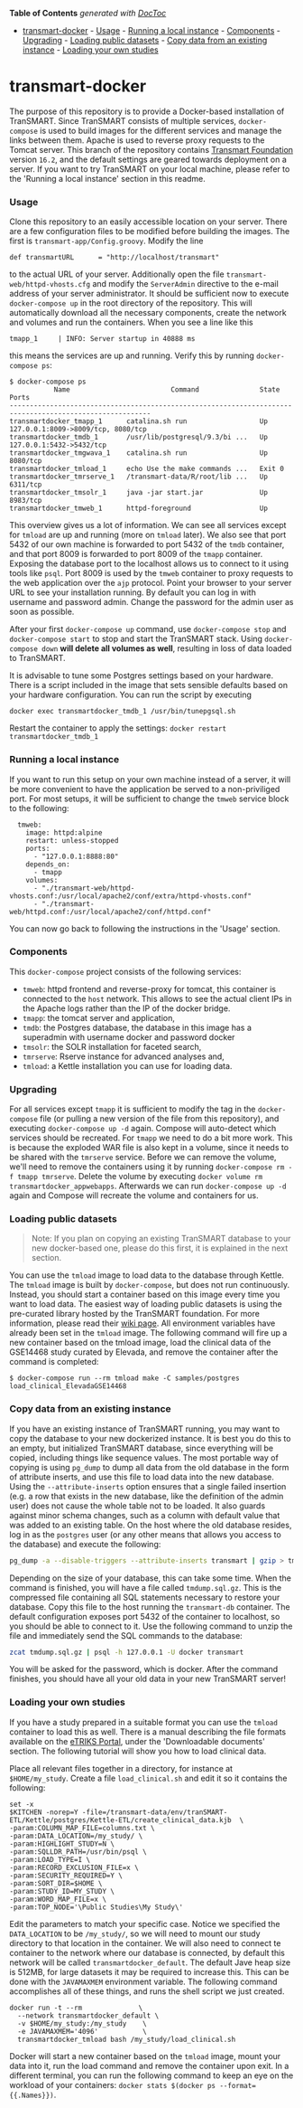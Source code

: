 **Table of Contents**  *generated with [DocToc](http://doctoc.herokuapp.com/)*

- [transmart-docker](#)
		- [Usage](#)
		- [Running a local instance](#)
		- [Components](#)
		- [Upgrading](#)
		- [Loading public datasets](#)
		- [Copy data from an existing instance](#)
		- [Loading your own studies](#)

# transmart-docker

The purpose of this repository is to provide a Docker-based installation of TranSMART. Since TranSMART consists of multiple services, `docker-compose` is used to build images for the different services and manage the links between them. Apache is used to reverse proxy requests to the Tomcat server. This branch of the repository contains [Transmart Foundation](http://transmartfoundation.org/) version `16.2`, and the default settings are geared towards deployment on a server. If you want to try TranSMART on your local machine, please refer to the 'Running a local instance' section in this readme.

### Usage
Clone this repository to an easily accessible location on your server. There are a few configuration files to be modified before building the images. The first is `transmart-app/Config.groovy`. Modify the line
```
def transmartURL      = "http://localhost/transmart"
```
to the actual URL of your server. Additionally open the file `transmart-web/httpd-vhosts.cfg` and modify the `ServerAdmin` directive to the e-mail address of your server administrator. It should be sufficient now to execute `docker-compose up` in the root directory of the repository. This will automatically download all the necessary components, create the network and volumes and run the containers. When you see a line like this

```
tmapp_1     | INFO: Server startup in 40888 ms
```

this means the services are up and running. Verify this by running `docker-compose ps`:

```
$ docker-compose ps
           Name                         Command               State                  Ports
---------------------------------------------------------------------------------------------------------
transmartdocker_tmapp_1      catalina.sh run                  Up       127.0.0.1:8009->8009/tcp, 8080/tcp
transmartdocker_tmdb_1       /usr/lib/postgresql/9.3/bi ...   Up       127.0.0.1:5432->5432/tcp
transmartdocker_tmgwava_1    catalina.sh run                  Up       8080/tcp
transmartdocker_tmload_1     echo Use the make commands ...   Exit 0
transmartdocker_tmrserve_1   /transmart-data/R/root/lib ...   Up       6311/tcp
transmartdocker_tmsolr_1     java -jar start.jar              Up       8983/tcp
transmartdocker_tmweb_1      httpd-foreground                 Up       
```

This overview gives us a lot of information. We can see all services except for `tmload` are up and running (more on `tmload` later). We also see that port 5432 of our own machine is forwarded to port 5432 of the `tmdb` container, and that port 8009 is forwarded to port 8009 of the `tmapp` container. Exposing the database port to the localhost allows us to connect to it using tools like `psql`. Port 8009 is used by the `tmweb` container to proxy requests to the web application over the `ajp` protocol. Point your browser to your server URL to see your installation running. By default you can log in with username and password admin. Change the password for the admin user as soon as possible.

After your first `docker-compose up` command, use `docker-compose stop` and `docker-compose start` to stop and start the TranSMART stack. Using `docker-compose down` **will delete all volumes as well**, resulting in loss of data loaded to TranSMART.

It is advisable to tune some Postgres settings based on your hardware. There is a script included in the image that sets sensible defaults based on your hardware configuration. You can run the script by executing
```
docker exec transmartdocker_tmdb_1 /usr/bin/tunepgsql.sh
```
Restart the container to apply the settings:
```docker restart transmartdocker_tmdb_1```

### Running a local instance
If you want to run this setup on your own machine instead of a server, it will be more convenient to have the application be served to a non-priviliged port. For most setups, it will be sufficient to change the `tmweb` service block to the following:
```
  tmweb:
    image: httpd:alpine
    restart: unless-stopped
    ports:
      - "127.0.0.1:8888:80"
    depends_on:
      - tmapp
    volumes:
      - "./transmart-web/httpd-vhosts.conf:/usr/local/apache2/conf/extra/httpd-vhosts.conf"
      - "./transmart-web/httpd.conf:/usr/local/apache2/conf/httpd.conf"
```

You can now go back to following the instructions in the 'Usage' section.

### Components
This `docker-compose` project consists of the following services:
  - `tmweb`: httpd frontend and reverse-proxy for tomcat, this container is connected to the `host` network. This allows to see the actual client IPs in the Apache logs rather than the IP of the docker bridge.
  - `tmapp`: the tomcat server and application,
  - `tmdb`: the Postgres database, the database in this image has a superadmin with username docker and password docker
  - `tmsolr`: the SOLR installation for faceted search,
  - `tmrserve`: Rserve instance for advanced analyses and,
  - `tmload`: a Kettle installation you can use for loading data.

### Upgrading
For all services except `tmapp` it is sufficient to modify the tag in the `docker-compose` file (or pulling a new version of the file from this repository), and executing `docker-compose up -d` again. Compose will auto-detect which services should be recreated. For `tmapp` we need to do a bit more work. This is because the exploded WAR file is also kept in a volume, since it needs to be shared with the `tmrserve` service. Before we can remove the volume, we'll need to remove the containers using it by running `docker-compose rm -f tmapp tmrserve`. Delete the volume by executing `docker volume rm transmartdocker_appwebapps`. Afterwards we can run `docker-compose up -d` again and Compose will recreate the volume and containers for us.

### Loading public datasets

> Note: If you plan on copying an existing TranSMART database to your new docker-based one, please do this first, it is explained in the next section.

You can use the `tmload` image to load data to the database through Kettle. The `tmload` image is built by `docker-compose`, but does not run continuously. Instead, you should start a container based on this image every time you want to load data. The easiest way of loading public datasets is using the pre-curated library hosted by the TranSMART foundation. For more information, please read their [wiki page](https://wiki.transmartfoundation.org/display/transmartwiki/Curated+Data). All environment variables have already been set in the `tmload` image. The following command will fire up a new container based on the tmload image, load the clinical data of the GSE14468 study curated by Elevada, and remove the container after the command is completed:
```
$ docker-compose run --rm tmload make -C samples/postgres load_clinical_ElevadaGSE14468
```

### Copy data from an existing instance

If you have an existing instance of TranSMART running, you may want to copy the database to your new dockerized instance. It is best you do this to an empty, but initialized TranSMART database, since everything will be copied, including things like sequence values. The most portable way of copying is using `pg_dump` to dump all data from the old database in the form of attribute inserts, and use this file to load data into the new database. Using the `--attribute-inserts` option ensures that a single failed insertion (e.g. a row that exists in the new database, like the definition of the admin user) does not cause the whole table not to be loaded. It also guards against minor schema changes, such as a column with default value that was added to an existing table. On the host where the old database resides, log in as the `postgres` user (or any other means that allows you access to the database) and execute the following:

```sh
pg_dump -a --disable-triggers --attribute-inserts transmart | gzip > tmdump.sql.gz
```

Depending on the size of your database, this can take some time. When the command is finished, you will have a file called `tmdump.sql.gz`. This is the compressed file containing all SQL statements necessary to restore your database. Copy this file to the host running the `transmart-db` container. The default configuration exposes port 5432 of the container to localhost, so you should be able to connect to it. Use the following command to unzip the file and immediately send the SQL commands to the database:

```sh
zcat tmdump.sql.gz | psql -h 127.0.0.1 -U docker transmart
```

You will be asked for the password, which is docker. After the command finishes, you should have all your old data in your new TranSMART server!

### Loading your own studies

If you have a study prepared in a suitable format you can use the `tmload` container to load this as well. There is a manual describing the file formats available on the [eTRIKS Portal](https://portal.etriks.org/Portal/), under the 'Downloadable documents' section. The following tutorial will show you how to load clinical data.

Place all relevant files together in a directory, for instance at `$HOME/my_study`. Create a file `load_clinical.sh` and edit it so it contains the following:
```
set -x
$KITCHEN -norep=Y -file=/transmart-data/env/tranSMART-ETL/Kettle/postgres/Kettle-ETL/create_clinical_data.kjb  \
-param:COLUMN_MAP_FILE=columns.txt \
-param:DATA_LOCATION=/my_study/ \
-param:HIGHLIGHT_STUDY=N \
-param:SQLLDR_PATH=/usr/bin/psql \
-param:LOAD_TYPE=I \
-param:RECORD_EXCLUSION_FILE=x \
-param:SECURITY_REQUIRED=Y \
-param:SORT_DIR=$HOME \
-param:STUDY_ID=MY_STUDY \
-param:WORD_MAP_FILE=x \
-param:TOP_NODE='\Public Studies\My Study\'
```
Edit the parameters to match your specific case. Notice we specified the `DATA_LOCATION` to be `/my_study/`, so we will need to mount our study directory to that location in the container. We will also need to connect te container to the network where our database is connected, by default this network will be called `transmartdocker_default`. The default Jave heap size is 512MB, for large datasets it may be required to increase this. This can be done with the `JAVAMAXMEM` environment variable. The following command accomplishes all of these things, and runs the shell script we just created.
```
docker run -t --rm              \
  --network transmartdocker_default \
  -v $HOME/my_study:/my_study    \
  -e JAVAMAXMEM='4096'           \
  transmartdocker_tmload bash /my_study/load_clinical.sh
```
Docker will start a new container based on the `tmload` image, mount your data into it, run the load command and remove the container upon exit. In a different terminal, you can run the following command to keep an eye on the workload of your containers: `docker stats $(docker ps --format={{.Names}})`.
